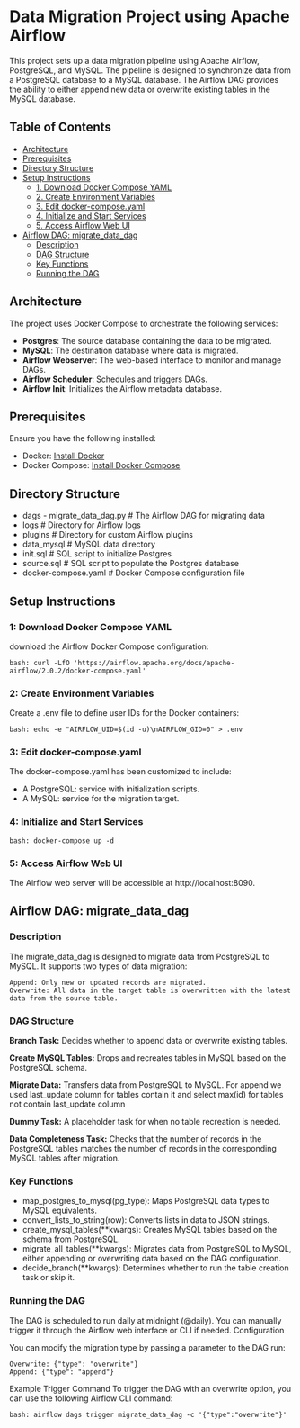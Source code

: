 # Data Migration Project using Apache Airflow

This project sets up a data migration pipeline using Apache Airflow, PostgreSQL, and MySQL. The pipeline is designed to synchronize data from a PostgreSQL database to a MySQL database. The Airflow DAG provides the ability to either append new data or overwrite existing tables in the MySQL database.

## Table of Contents

- [Architecture](#architecture)
- [Prerequisites](#prerequisites)
- [Directory Structure](#directory-structure)
- [Setup Instructions](#setup-instructions)
  - [1. Download Docker Compose YAML](#1-download-docker-compose-yaml)
  - [2. Create Environment Variables](#2-create-environment-variables)
  - [3. Edit docker-compose.yaml](#3-edit-docker-composeyaml)
  - [4. Initialize and Start Services](#4-initialize-and-start-services)
  - [5. Access Airflow Web UI](#5-access-airflow-web-ui)
- [Airflow DAG: migrate_data_dag](#airflow-dag-migrate_data_dag)
  - [Description](#description)
  - [DAG Structure](#dag-structure)
  - [Key Functions](#key-functions)
  - [Running the DAG](#running-the-dag)




## Architecture

The project uses Docker Compose to orchestrate the following services:

- **Postgres**: The source database containing the data to be migrated.
- **MySQL**: The destination database where data is migrated.
- **Airflow Webserver**: The web-based interface to monitor and manage DAGs.
- **Airflow Scheduler**: Schedules and triggers DAGs.
- **Airflow Init**: Initializes the Airflow metadata database.

## Prerequisites

Ensure you have the following installed:

- Docker: [Install Docker](https://docs.docker.com/get-docker/)
- Docker Compose: [Install Docker Compose](https://docs.docker.com/compose/install/)

## Directory Structure

- dags - migrate_data_dag.py # The Airflow DAG for migrating data
- logs                       # Directory for Airflow logs
- plugins                    # Directory for custom Airflow plugins
- data_mysql                 # MySQL data directory
- init.sql                   # SQL script to initialize Postgres
- source.sql                 # SQL script to populate the Postgres database
- docker-compose.yaml        # Docker Compose configuration file

## Setup Instructions

### 1: Download Docker Compose YAML
download the Airflow Docker Compose configuration:

    bash: curl -LfO 'https://airflow.apache.org/docs/apache-airflow/2.0.2/docker-compose.yaml'

### 2: Create Environment Variables
Create a .env file to define user IDs for the Docker containers:

    bash: echo -e "AIRFLOW_UID=$(id -u)\nAIRFLOW_GID=0" > .env

### 3: Edit docker-compose.yaml
The docker-compose.yaml has been customized to include:

- A PostgreSQL: service with initialization scripts.
- A MySQL: service for the migration target.

### 4: Initialize and Start Services

    bash: docker-compose up -d

### 5: Access Airflow Web UI
The Airflow web server will be accessible at http://localhost:8090.



## Airflow DAG: migrate_data_dag
### Description

The migrate_data_dag is designed to migrate data from PostgreSQL to MySQL. It supports two types of data migration:

    Append: Only new or updated records are migrated.
    Overwrite: All data in the target table is overwritten with the latest data from the source table.

### DAG Structure

**Branch Task:** Decides whether to append data or overwrite existing tables.

**Create MySQL Tables:** Drops and recreates tables in MySQL based on the PostgreSQL schema.

**Migrate Data:** Transfers data from PostgreSQL to MySQL. For append we used last_update column for tables contain it and select max(id) for tables not contain last_update column

**Dummy Task:** A placeholder task for when no table recreation is needed.

**Data Completeness Task:** Checks that the number of records in the PostgreSQL tables matches the number of records in the corresponding MySQL tables after migration.
                       

### Key Functions

  - map_postgres_to_mysql(pg_type): Maps PostgreSQL data types to MySQL equivalents.
  - convert_lists_to_string(row): Converts lists in data to JSON strings.
  - create_mysql_tables(**kwargs): Creates MySQL tables based on the schema from PostgreSQL.
  - migrate_all_tables(**kwargs): Migrates data from PostgreSQL to MySQL, either appending or overwriting data based on the DAG configuration.
  - decide_branch(**kwargs): Determines whether to run the table creation task or skip it.

### Running the DAG

The DAG is scheduled to run daily at midnight (@daily). You can manually trigger it through the Airflow web interface or CLI if needed.
Configuration

You can modify the migration type by passing a parameter to the DAG run:

    Overwrite: {"type": "overwrite"}
    Append: {"type": "append"}

Example Trigger Command
To trigger the DAG with an overwrite option, you can use the following Airflow CLI command:

    bash: airflow dags trigger migrate_data_dag -c '{"type":"overwrite"}'



